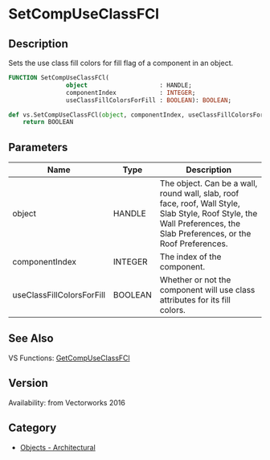 # SetCompUseClassFCl

## Description
Sets the use class fill colors for fill flag of a component in an object.

```pascal
FUNCTION SetCompUseClassFCl(
				object                    : HANDLE;
				componentIndex            : INTEGER;
				useClassFillColorsForFill : BOOLEAN): BOOLEAN;
```

```python
def vs.SetCompUseClassFCl(object, componentIndex, useClassFillColorsForFill):
    return BOOLEAN
```

## Parameters
|Name|Type|Description|
|---|---|---|
|object|HANDLE|The object. Can be a wall, round wall, slab, roof face, roof, Wall Style, Slab Style, Roof Style, the Wall Preferences, the Slab Preferences, or the Roof Preferences.|
|componentIndex|INTEGER|The index of the component.|
|useClassFillColorsForFill|BOOLEAN|Whether or not the component will use class attributes for its fill colors.|

## See Also
VS Functions:
[GetCompUseClassFCl](GetCompUseClassFCl.md)

## Version
Availability: from Vectorworks 2016

## Category
* [Objects - Architectural](../Categories/Objects%20-%20Architectural.md)
